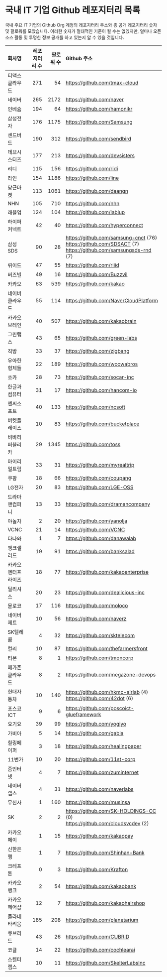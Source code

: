 # 국내 IT 기업 Github 레포지터리 목록
국내 주요 IT 기업의 Github Org 계정의 레포지터리 주소와 총 공개 레포지터리 숫자 및 팔로워를 모았습니다. 이러한 숫자가 절대적인 기준이 될 수는 없겠지만, 얼마나 오픈 소스 활동 및 투명한 정보 공개를 하고 있는지 알 수 있을 것입니다.

<!-- MARKDOWN_TABLE(GITHUB): START -->

| **회사명** | **레포지터리 수** | **팔로워 수** | **Github 주소** |
|:---|---:|---:|:---|
| 티맥스클라우드 | 271 | 54 | https://github.com/tmax-cloud |
| 네이버 | 265 | 2172 | https://github.com/naver |
| 인베슘 | 194 | 64 | https://github.com/hamonikr |
| 삼성전자 | 176 | 1175 | https://github.com/Samsung |
| 센드버드 | 190 | 312 | https://github.com/sendbird |
| 데브시스터즈 | 177 | 213 | https://github.com/devsisters |
| 리디 | 115 | 156 | https://github.com/ridi |
| 라인 | 154 | 1186 | https://github.com/line |
| 당근마켓 | 113 | 1061 | https://github.com/daangn |
| NHN | 105 | 710 | https://github.com/nhn |
| 래블업 | 124 | 104 | https://github.com/lablup |
| 하이퍼커넥트 | 42 | 40 | https://github.com/hyperconnect |
| 삼성SDS | 90 | 28 | https://github.com/samsung-cnct (76)<br />https://github.com/SDSACT (7)<br />https://github.com/samsungsds-rnd (7) |
| 뤼이드 | 47 | 55 | https://github.com/riiid |
| 버즈빌 | 49 | 16 | https://github.com/Buzzvil |
| 카카오 | 63 | 539 | https://github.com/kakao |
| 네이버클라우드 | 55 | 114 | https://github.com/NaverCloudPlatform |
| 카카오브레인 | 40 | 507 | https://github.com/kakaobrain |
| 그린랩스 | 43 | 65 | https://github.com/green-labs |
| 직방 | 33 | 37 | https://github.com/zigbang |
| 우아한형제들 | 22 | 189 | https://github.com/woowabros |
| 쏘카 | 28 | 73 | https://github.com/socar-inc |
| 한글과컴퓨터 | 31 | 17 | https://github.com/hancom-io |
| 엔씨소프트 | 40 | 133 | https://github.com/ncsoft |
| 버켓플레이스 | 10 | 83 | https://github.com/bucketplace |
| 비바리퍼블리카 | 29 | 1345 | https://github.com/toss |
| 마이리얼트립 | 33 | 31 | https://github.com/myrealtrip |
| 쿠팡 | 18 | 66 | https://github.com/coupang |
| LG전자 | 20 | 83 | https://github.com/LGE-OSS |
| 드라마앤컴퍼니 | 13 | 33 | https://github.com/dramancompany |
| 야놀자 | 2 | 20 | https://github.com/yanolja |
| VCNC | 21 | 14 | https://github.com/VCNC |
| 다나와 | 1 | 7 | https://github.com/danawalab |
| 뱅크샐러드 | 19 | 91 | https://github.com/banksalad |
| 카카오엔터프라이즈 | 18 | 77 | https://github.com/kakaoenterprise |
| 딜리셔스 | 20 | 23 | https://github.com/dealicious-inc |
| 몰로코 | 17 | 116 | https://github.com/moloco |
| 네이버제트 | 10 | 56 | https://github.com/naverz |
| SK텔레콤 | 4 | 32 | https://github.com/sktelecom |
| 컬리 | 10 | 87 | https://github.com/thefarmersfront |
| 티몬 | 8 | 1 | https://github.com/tmoncorp |
| 메가존클라우드 | 8 | 2 | https://github.com/megazone-devops |
| 현대자동차 | 10 | 140 | https://github.com/hkmc-airlab (4)<br />https://github.com/42dot (6) |
| 포스코ICT | 9 | 6 | https://github.com/poscoict-glueframework |
| 요기요 | 39 | 99 | https://github.com/yogiyo |
| 가비아 | 5 | 14 | https://github.com/gabia |
| 힐링페이퍼 | 3 | 18 | https://github.com/healingpaper |
| 11번가 | 10 | 20 | https://github.com/11st-corp |
| 줌인터넷 | 4 | 7 | https://github.com/zuminternet |
| 네이버랩스 | 4 | 31 | https://github.com/naverlabs |
| 무신사 | 1 | 160 | https://github.com/musinsa |
| SK | 2 | 2 | https://github.com/SK-HOLDINGS-CC (0)<br />https://github.com/cloudsvcdev (2) |
| 카카오페이 | 1 | 15 | https://github.com/kakaopay |
| 신한은행 | 1 | 7 | https://github.com/Shinhan-Bank |
| 크레프톤 | 0 | 3 | https://github.com/Krafton |
| 카카오뱅크 | 2 | 54 | https://github.com/kakaobank |
| 카카오헤어샵 | 12 | 7 | https://github.com/kakaohairshop |
| 플라네타리움 | 185 | 208 | https://github.com/planetarium |
| 큐브리드 | 43 | 26 | https://github.com/CUBRID |
| 코클 | 14 | 22 | https://github.com/cochlearai |
| 스켈터랩스 | 10 | 11 | https://github.com/SkelterLabsInc |

<!-- MARKDOWN_TABLE(GITHUB): END -->
